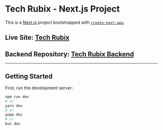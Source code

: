 # Tech Rubix - Next.js Project

This is a [Next.js](https://nextjs.org/) project bootstrapped with [`create-next-app`](https://github.com/vercel/next.js/tree/canary/packages/create-next-app).

## Live Site: [Tech Rubix](https://tech-rubix.vercel.app)

## Backend Repository: [Tech Rubix Backend](https://github.com/YSISLM104926/TechRubix_TechxEcommerce-V3-Backend)

---

## Getting Started

First, run the development server:

```bash
npm run dev
# or
yarn dev
# or
pnpm dev
# or
bun dev
